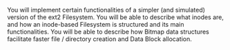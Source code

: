 You will implement certain functionalities of a simpler (and simulated) version of the
ext2 Filesystem. You will be able to describe what inodes are, and how an inode-based Filesystem is
structured and its main functionalities. You will be able to describe how Bitmap data structures
facilitate faster file / directory creation and Data Block allocation.
